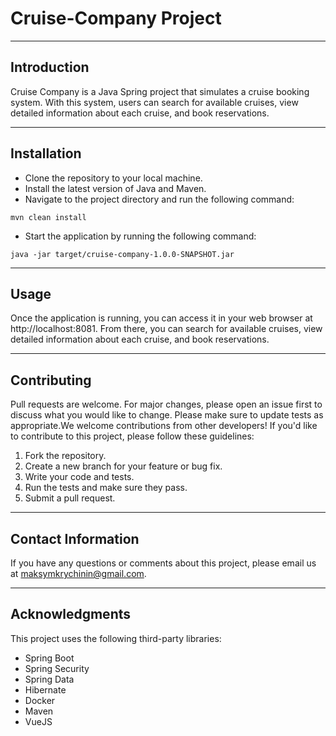 # Cruise-Company Project

<hr>

## Introduction

Cruise Company is a Java Spring project that simulates a cruise booking system. With this system, users can search for
available cruises, view detailed information about each cruise, and book reservations.
<hr>

## Installation

<ul>
<li>Clone the repository to your local machine.</li>
<li>Install the latest version of Java and Maven.</li>
<li>Navigate to the project directory and run the following command:</li>
</ul>

```
mvn clean install
```

<ul>
<li>Start the application by running the following command:</li></ul>

```
java -jar target/cruise-company-1.0.0-SNAPSHOT.jar
```

<hr>

## Usage

Once the application is running, you can access it in your web browser at http://localhost:8081. From there, you can
search for available cruises, view detailed information about each cruise, and book reservations.

<hr>

## Contributing

Pull requests are welcome. For major changes, please open an issue first
to discuss what you would like to change.
Please make sure to update tests as appropriate.We welcome contributions from other developers! If you'd like to
contribute to this project, please follow these guidelines:

<ol>
<li>Fork the repository.</li>
<li>Create a new branch for your feature or bug fix.</li>
<li>Write your code and tests.</li>
<li>Run the tests and make sure they pass.</li>
<li>Submit a pull request.</li></ol>

<hr>

## Contact Information

If you have any questions or comments about this project, please email us at maksymkrychinin@gmail.com.

<hr>

## Acknowledgments

This project uses the following third-party libraries:
<ul>
<li>Spring Boot</li>
<li>Spring Security</li>
<li>Spring Data</li>
<li>Hibernate</li>
<li>Docker</li>
<li>Maven</li>
<li>VueJS</li>
</ul>
